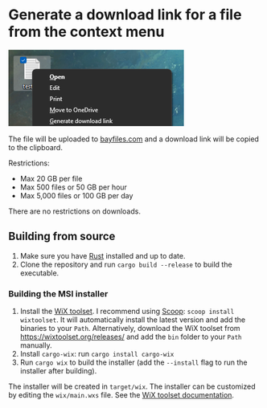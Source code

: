 # Generate a download link for a file from the context menu

![Screenshot](screenshot.png)

The file will be uploaded to [bayfiles.com](https://bayfiles.com) and a download link will be copied to the clipboard.

Restrictions:

- Max 20 GB per file
- Max 500 files or 50 GB per hour
- Max 5,000 files or 100 GB per day

There are no restrictions on downloads.

## Building from source

1. Make sure you have [Rust](https://www.rust-lang.org/tools/install) installed and up to date.
2. Clone the repository and run `cargo build --release` to build the executable.

### Building the MSI installer

1. Install the [WiX toolset](https://wixtoolset.org/). I recommend using [Scoop](https://scoop.sh/): `scoop install wixtoolset`. It will automatically install the latest version and add the binaries to your `Path`. Alternatively, download the WiX toolset from <https://wixtoolset.org/releases/> and add the `bin` folder to your `Path` manually.
2. Install `cargo-wix`: run `cargo install cargo-wix`
3. Run `cargo wix` to build the installer (add the `--install` flag to run the installer after building).

The installer will be created in `target/wix`.
The installer can be customized by editing the `wix/main.wxs` file. See the [WiX toolset documentation](https://wixtoolset.org/documentation/).
